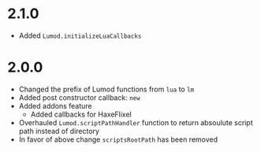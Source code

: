 # 2.1.0
* Added `Lumod.initializeLuaCallbacks`

# 2.0.0
* Changed the prefix of Lumod functions from `lua` to `lm`
* Added post constructor callback: `new`
* Added addons feature
    * Added callbacks for HaxeFlixel
* Overhauled `Lumod.scriptPathHandler` function to return absoulute script path instead of directory
* In favor of above change `scriptsRootPath` has been removed